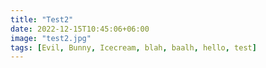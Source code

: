 ```yaml
---
title: "Test2"
date: 2022-12-15T10:45:06+06:00
image: "test2.jpg"
tags: [Evil, Bunny, Icecream, blah, baalh, hello, test]
---
```


